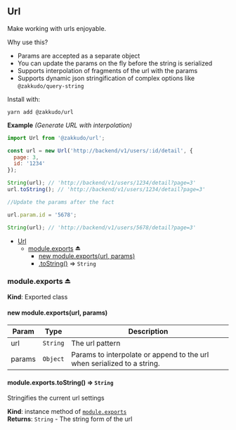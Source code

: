 <a name="module_Url"></a>

## Url
Make working with urls enjoyable.

Why use this?

- Params are accepted as a separate object
- You can update the params on the fly before the string is serialized
- Supports interpolation of fragments of the url with the params
- Supports dynamic json stringification of complex options like `@zakkudo/query-string`

Install with:

```console
yarn add @zakkudo/url
```

**Example** *(Generate URL with interpolation)*  
```js
import Url from '@zakkudo/url';

const url = new Url('http://backend/v1/users/:id/detail', {
  page: 3,
  id: '1234'
});

String(url); // 'http://backend/v1/users/1234/detail?page=3'
url.toString(); // 'http://backend/v1/users/1234/detail?page=3'

//Update the params after the fact

url.param.id = '5678';

String(url); // 'http://backend/v1/users/5678/detail?page=3'
```

* [Url](#module_Url)
    * [module.exports](#exp_module_Url--module.exports) ⏏
        * [new module.exports(url, params)](#new_module_Url--module.exports_new)
        * [.toString()](#module_Url--module.exports+toString) ⇒ <code>String</code>

<a name="exp_module_Url--module.exports"></a>

### module.exports ⏏
**Kind**: Exported class  
<a name="new_module_Url--module.exports_new"></a>

#### new module.exports(url, params)

| Param | Type | Description |
| --- | --- | --- |
| url | <code>String</code> | The url pattern |
| params | <code>Object</code> | Params to interpolate or append to the url when serialized to a string. |

<a name="module_Url--module.exports+toString"></a>

#### module.exports.toString() ⇒ <code>String</code>
Stringifies the current url settings

**Kind**: instance method of [<code>module.exports</code>](#exp_module_Url--module.exports)  
**Returns**: <code>String</code> - The string form of the url  
